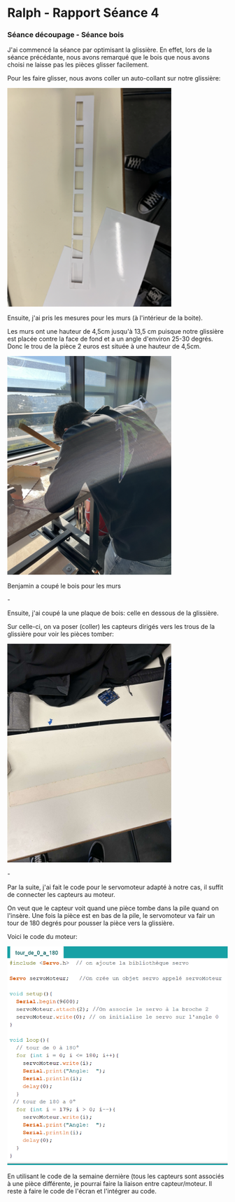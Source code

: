 <h1>Ralph - Rapport Séance 4</h1>	

<h3>Séance découpage - Séance bois </h3>

<p> J'ai commencé la séance par optimisant la glissière. En effet, lors de la séance précédante, nous avons remarqué que le bois que nous avons choisi ne laisse pas les pièces glisser facilement.</p>
<p> Pour les faire glisser, nous avons coller un auto-collant sur notre glissière:</p>
<img src="../../Images/Glissiere_fini.png" alt="Glissiere avec auto-collant" height="500"/></p>

<p> Ensuite, j'ai pris les mesures pour les murs (à l'intérieur de la boite).</p>
<p> Les murs ont une hauteur de 4,5cm jusqu'à 13,5 cm puisque notre glissière est placée contre la face de fond et a un angle d'environ 25-30 degrés. Donc le trou de la pièce 2 euros est située à une hauteur de 4,5cm.</p> 
<img src="../../Images/decoupe_mur_2.png" alt="Glissiere avec auto-collant" height="500"/></p>
<p> Benjamin a coupé le bois pour les murs </p>

<p> - </p>

<p> Ensuite, j'ai coupé la une plaque de bois: celle en dessous de la glissière.</p>
<p> Sur celle-ci, on va poser (coller) les capteurs dirigés vers les trous de la glissière pour voir les pièces tomber:</p>
<img src="../../Images/support_capteurs.png" alt="Glissiere avec auto-collant" height="500"/></p>

<p> - </p>
<p>Par la suite, j'ai fait le code pour le servomoteur adapté à notre cas, il suffit de connecter les capteurs au moteur.</p>
<p>On veut que le capteur voit quand une pièce tombe dans la pile quand on l'insère. Une fois la pièce est en bas de la pile, le servomoteur va fair un tour de 180 degrés pour pousser la pièce vers la glissière.</p>
<p>Voici le code du moteur: </p>
<img src="../../Images/CodeMoteur.png" alt="Code tour 180" height="500"/></p>

<p> En utilisant le code de la semaine dernière (tous les capteurs sont associés à une pièce différente, je pourrai faire la liaison entre capteur/moteur. Il reste à faire le code de l'écran et l'intégrer au code.

